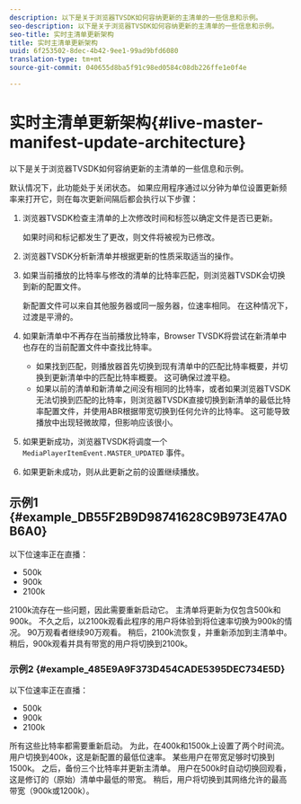 ```yaml
---
description: 以下是关于浏览器TVSDK如何容纳更新的主清单的一些信息和示例。
seo-description: 以下是关于浏览器TVSDK如何容纳更新的主清单的一些信息和示例。
seo-title: 实时主清单更新架构
title: 实时主清单更新架构
uuid: 6f253502-8dec-4b42-9ee1-99ad9bfd6080
translation-type: tm+mt
source-git-commit: 040655d8ba5f91c98ed0584c08db226ffe1e0f4e

---
```



# 实时主清单更新架构{#live-master-manifest-update-architecture}

以下是关于浏览器TVSDK如何容纳更新的主清单的一些信息和示例。

默认情况下，此功能处于关闭状态。 如果应用程序通过以分钟为单位设置更新频率来打开它，则在每次更新间隔后都会执行以下步骤：

1. 浏览器TVSDK检查主清单的上次修改时间和标签以确定文件是否已更新。

   如果时间和标记都发生了更改，则文件将被视为已修改。
1. 浏览器TVSDK分析新清单并根据更新的性质采取适当的操作。
1. 如果当前播放的比特率与修改的清单的比特率匹配，则浏览器TVSDK会切换到新的配置文件。

   新配置文件可以来自其他服务器或同一服务器，位速率相同。 在这种情况下，过渡是平滑的。
1. 如果新清单中不再存在当前播放比特率，Browser TVSDK将尝试在新清单中也存在的当前配置文件中查找比特率。

   * 如果找到匹配，则播放器首先切换到现有清单中的匹配比特率概要，并切换到更新清单中的匹配比特率概要。 这可确保过渡平稳。
   * 如果以前的清单和新清单之间没有相同的比特率，或者如果浏览器TVSDK无法切换到匹配的比特率，则浏览器TVSDK直接切换到新清单的最低比特率配置文件，并使用ABR根据带宽切换到任何允许的比特率。 这可能导致播放中出现轻微故障，但影响应该很小。

1. 如果更新成功，浏览器TVSDK将调度一个 `MediaPlayerItemEvent.MASTER_UPDATED` 事件。
1. 如果更新未成功，则从此更新之前的设置继续播放。

## 示例1 {#example_DB55F2B9D98741628C9B973E47A0B6A0}

以下位速率正在直播：

* 500k
* 900k
* 2100k

2100k流存在一些问题，因此需要重新启动它。 主清单将更新为仅包含500k和900k。 不久之后，以2100k观看此程序的用户将体验到将位速率切换为900k的情况。 90万观看者继续90万观看。 稍后，2100k流恢复，并重新添加到主清单中。 稍后，900k观看并具有带宽的用户将切换到2100k。

### 示例2 {#example_485E9A9F373D454CADE5395DEC734E5D}

以下位速率正在直播：

* 500k
* 900k
* 2100k

所有这些比特率都需要重新启动。 为此，在400k和1500k上设置了两个时间流。 用户切换到400k，这是新配置的最低位速率。 某些用户在带宽足够时切换到1500k。 之后，备份三个比特率并更新主清单。 用户在500k时自动切换回观看，这是修订的（原始）清单中最低的带宽。 稍后，用户将切换到其网络允许的最高带宽（900k或1200k）。

<!-- 

WRITER: Add relref to api/psdk/asdoc-dhls_1.4/com/adobe/mediacore/events/MediaPlayerItemEvent.html#MASTER_UPDATED

 -->

